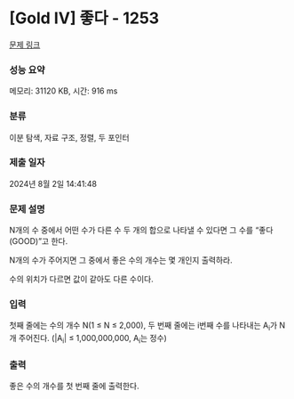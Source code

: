 # [Gold IV] 좋다 - 1253 

[문제 링크](https://www.acmicpc.net/problem/1253) 

### 성능 요약

메모리: 31120 KB, 시간: 916 ms

### 분류

이분 탐색, 자료 구조, 정렬, 두 포인터

### 제출 일자

2024년 8월 2일 14:41:48

### 문제 설명

<p>N개의 수 중에서 어떤 수가 다른 수 두 개의 합으로 나타낼 수 있다면 그 수를 “좋다(GOOD)”고 한다.</p>

<p>N개의 수가 주어지면 그 중에서 좋은 수의 개수는 몇 개인지 출력하라.</p>

<p>수의 위치가 다르면 값이 같아도 다른 수이다.</p>

### 입력 

 <p>첫째 줄에는 수의 개수 N(1 ≤ N ≤ 2,000), 두 번째 줄에는 i번째 수를 나타내는 A<sub>i</sub>가 N개 주어진다. (|A<sub>i</sub>| ≤ 1,000,000,000, A<sub>i</sub>는 정수)</p>

### 출력 

 <p>좋은 수의 개수를 첫 번째 줄에 출력한다.</p>

